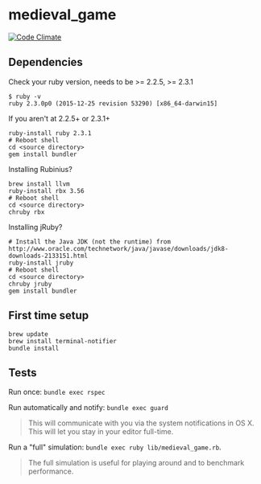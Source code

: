 # medieval_game

[![Code Climate](https://codeclimate.com/github/vosechu/medieval_game/badges/gpa.svg)](https://codeclimate.com/github/vosechu/medieval_game)

## Dependencies

Check your ruby version, needs to be >= 2.2.5, >= 2.3.1

```
$ ruby -v
ruby 2.3.0p0 (2015-12-25 revision 53290) [x86_64-darwin15]
```

If you aren't at 2.2.5+ or 2.3.1+

```
ruby-install ruby 2.3.1
# Reboot shell
cd <source directory>
gem install bundler
```

Installing Rubinius?

```
brew install llvm
ruby-install rbx 3.56
# Reboot shell
cd <source directory>
chruby rbx
```

Installing jRuby?

```
# Install the Java JDK (not the runtime) from http://www.oracle.com/technetwork/java/javase/downloads/jdk8-downloads-2133151.html
ruby-install jruby
# Reboot shell
cd <source directory>
chruby jruby
gem install bundler
```

## First time setup

```
brew update
brew install terminal-notifier
bundle install
```

## Tests

Run once: `bundle exec rspec`

Run automatically and notify: `bundle exec guard`

> This will communicate with you via the system notifications in OS X. This will let you stay in your editor full-time.

Run a "full" simulation: `bundle exec ruby lib/medieval_game.rb`. 

> The full simulation is useful for playing around and to benchmark performance. 
